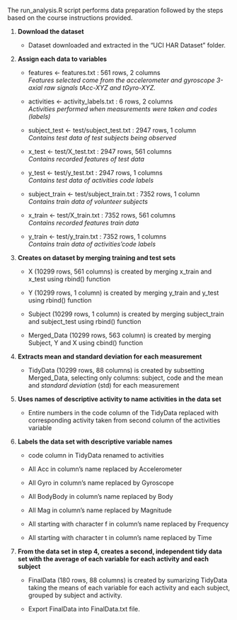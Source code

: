 The run_analysis.R script performs data preparation followed by the steps based
on the course instructions provided.

1.  **Download the dataset**

    -   Dataset downloaded and extracted in the “UCI HAR Dataset” folder.

2.  **Assign each data to variables**

    -   features \<- features.txt : 561 rows, 2 columns  
        *Features selected come from the accelerometer and gyroscope 3-axial raw
        signals tAcc-XYZ and tGyro-XYZ.*

    -   activities \<- activity_labels.txt : 6 rows, 2 columns  
        *Activities performed when measurements were taken and codes (labels)*

    -   subject_test \<- test/subject_test.txt : 2947 rows, 1 column  
        *Contains test data of test subjects being observed*

    -   x_test \<- test/X_test.txt : 2947 rows, 561 columns  
        *Contains recorded features of test data*

    -   y_test \<- test/y_test.txt : 2947 rows, 1 columns  
        *Contains test data of activities code labels*

    -   subject_train \<- test/subject_train.txt : 7352 rows, 1 column  
        *Contains train data of volunteer subjects*

    -   x_train \<- test/X_train.txt : 7352 rows, 561 columns  
        *Contains recorded features train data*

    -   y_train \<- test/y_train.txt : 7352 rows, 1 columns  
        *Contains train data of activities’code labels*

3.  **Creates on dataset by merging training and test sets**

    -   X (10299 rows, 561 columns) is created by merging x_train and x_test
        using rbind() function

    -   Y (10299 rows, 1 column) is created by merging y_train and y_test using
        rbind() function

    -   Subject (10299 rows, 1 column) is created by merging subject_train and
        subject_test using rbind() function

    -   Merged_Data (10299 rows, 563 column) is created by merging Subject, Y
        and X using cbind() function

4.  **Extracts mean and standard deviation for each measurement**

    -   TidyData (10299 rows, 88 columns) is created by subsetting Merged_Data,
        selecting only columns: subject, code and the mean and *standard
        deviation* (std) for each measurement

5.  **Uses names of descriptive activity to name activities in the data set**

    -   Entire numbers in the code column of the TidyData replaced with
        corresponding activity taken from second column of the activities
        variable

6.  **Labels the data set with descriptive variable names**

    -   code column in TidyData renamed to activities

    -   All Acc in column’s name replaced by Accelerometer

    -   All Gyro in column’s name replaced by Gyroscope

    -   All BodyBody in column’s name replaced by Body

    -   All Mag in column’s name replaced by Magnitude

    -   All starting with character f in column’s name replaced by Frequency

    -   All starting with character t in column’s name replaced by Time

7.  **From the data set in step 4, creates a second, independent tidy data set
    with the average of each variable for each activity and each subject**

    -   FinalData (180 rows, 88 columns) is created by sumarizing TidyData
        taking the means of each variable for each activity and each subject,
        grouped by subject and activity.

    -   Export FinalData into FinalData.txt file.
